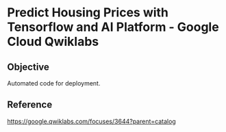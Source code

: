 # Predict Housing Prices with Tensorflow and AI Platform - Google Cloud Qwiklabs

## Objective

Automated code for deployment.

## Reference 

https://google.qwiklabs.com/focuses/3644?parent=catalog
